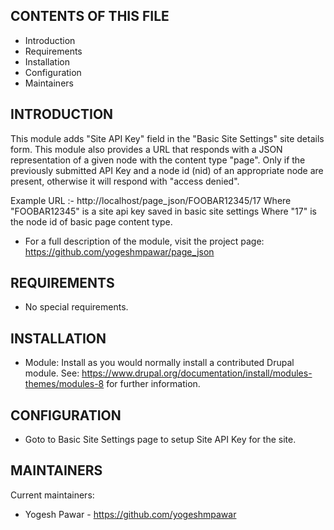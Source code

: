 CONTENTS OF THIS FILE
---------------------

 * Introduction
 * Requirements
 * Installation
 * Configuration
 * Maintainers

INTRODUCTION
------------

This module adds "Site API Key" field in the "Basic Site Settings" site details form.
This module also provides a URL that responds with a JSON representation of a given node with the content type "page".
Only if the previously submitted API Key and a node id (nid) of an appropriate node are present, otherwise it will respond with "access denied".

Example URL :- http://localhost/page_json/FOOBAR12345/17
Where "FOOBAR12345" is a site api key saved in basic site settings
Where "17" is the node id of basic page content type.

 * For a full description of the module, visit the project page:
   https://github.com/yogeshmpawar/page_json

REQUIREMENTS
------------

 - No special requirements.

INSTALLATION
------------

 * Module: Install as you would normally install a contributed Drupal module.
   See: https://www.drupal.org/documentation/install/modules-themes/modules-8
   for further information.

CONFIGURATION
-------------

 * Goto to Basic Site Settings page to setup Site API Key for the site.

MAINTAINERS
-----------

Current maintainers:
 * Yogesh Pawar - https://github.com/yogeshmpawar
